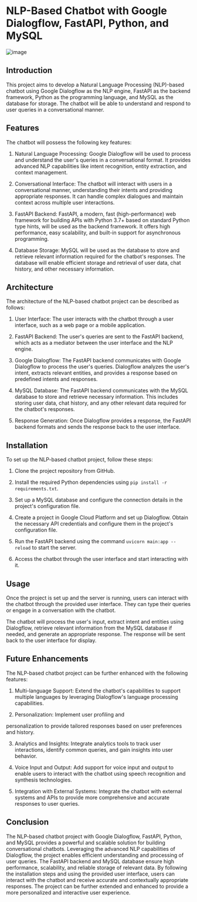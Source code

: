 # NLP-Based Chatbot with Google Dialogflow, FastAPI, Python, and MySQL

![image](https://github.com/prajwal-cn/NLP-Chatbot-Using-DialogueFlow/assets/127007794/c313154f-c666-4413-bbad-7c56bb98742e)

## Introduction

This project aims to develop a Natural Language Processing (NLP)-based chatbot using Google Dialogflow as the NLP engine, FastAPI as the backend framework, Python as the programming language, and MySQL as the database for storage. The chatbot will be able to understand and respond to user queries in a conversational manner.

## Features

The chatbot will possess the following key features:

1. Natural Language Processing: Google Dialogflow will be used to process and understand the user's queries in a conversational format. It provides advanced NLP capabilities like intent recognition, entity extraction, and context management.

2. Conversational Interface: The chatbot will interact with users in a conversational manner, understanding their intents and providing appropriate responses. It can handle complex dialogues and maintain context across multiple user interactions.

3. FastAPI Backend: FastAPI, a modern, fast (high-performance) web framework for building APIs with Python 3.7+ based on standard Python type hints, will be used as the backend framework. It offers high performance, easy scalability, and built-in support for asynchronous programming.

4. Database Storage: MySQL will be used as the database to store and retrieve relevant information required for the chatbot's responses. The database will enable efficient storage and retrieval of user data, chat history, and other necessary information.

## Architecture

The architecture of the NLP-based chatbot project can be described as follows:

1. User Interface: The user interacts with the chatbot through a user interface, such as a web page or a mobile application.

2. FastAPI Backend: The user's queries are sent to the FastAPI backend, which acts as a mediator between the user interface and the NLP engine.

3. Google Dialogflow: The FastAPI backend communicates with Google Dialogflow to process the user's queries. Dialogflow analyzes the user's intent, extracts relevant entities, and provides a response based on predefined intents and responses.

4. MySQL Database: The FastAPI backend communicates with the MySQL database to store and retrieve necessary information. This includes storing user data, chat history, and any other relevant data required for the chatbot's responses.

5. Response Generation: Once Dialogflow provides a response, the FastAPI backend formats and sends the response back to the user interface.

## Installation

To set up the NLP-based chatbot project, follow these steps:

1. Clone the project repository from GitHub.

2. Install the required Python dependencies using `pip install -r requirements.txt`.

3. Set up a MySQL database and configure the connection details in the project's configuration file.

4. Create a project in Google Cloud Platform and set up Dialogflow. Obtain the necessary API credentials and configure them in the project's configuration file.

5. Run the FastAPI backend using the command `uvicorn main:app --reload` to start the server.

6. Access the chatbot through the user interface and start interacting with it.

## Usage

Once the project is set up and the server is running, users can interact with the chatbot through the provided user interface. They can type their queries or engage in a conversation with the chatbot.

The chatbot will process the user's input, extract intent and entities using Dialogflow, retrieve relevant information from the MySQL database if needed, and generate an appropriate response. The response will be sent back to the user interface for display.

## Future Enhancements

The NLP-based chatbot project can be further enhanced with the following features:

1. Multi-language Support: Extend the chatbot's capabilities to support multiple languages by leveraging Dialogflow's language processing capabilities.

2. Personalization: Implement user profiling and

 personalization to provide tailored responses based on user preferences and history.

3. Analytics and Insights: Integrate analytics tools to track user interactions, identify common queries, and gain insights into user behavior.

4. Voice Input and Output: Add support for voice input and output to enable users to interact with the chatbot using speech recognition and synthesis technologies.

5. Integration with External Systems: Integrate the chatbot with external systems and APIs to provide more comprehensive and accurate responses to user queries.

## Conclusion

The NLP-based chatbot project with Google Dialogflow, FastAPI, Python, and MySQL provides a powerful and scalable solution for building conversational chatbots. Leveraging the advanced NLP capabilities of Dialogflow, the project enables efficient understanding and processing of user queries. The FastAPI backend and MySQL database ensure high performance, scalability, and reliable storage of relevant data. By following the installation steps and using the provided user interface, users can interact with the chatbot and receive accurate and contextually appropriate responses. The project can be further extended and enhanced to provide a more personalized and interactive user experience.




